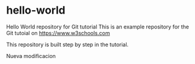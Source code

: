 # hello-world
Hello World repository for Git tutorial
This is an example repository for the Git tutoial on https://www.w3schools.com

This repository is built step by step in the tutorial.

Nueva modificacion
